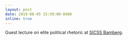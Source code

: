 ```yaml
---
layout: post
date: 2019-08-05 15:59:00-0400
inline: true
---
```


Guest lecture on elite political rhetoric at [SICSS Bamberg](https://compsocialscience.github.io/summer-institute/2019/bamberg/).
